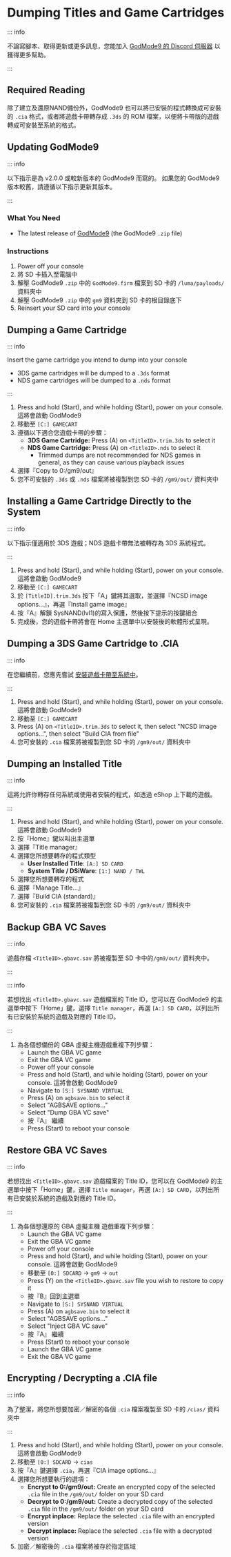 # Dumping Titles and Game Cartridges

::: info

不論寫腳本、取得更新或更多訊息，您能加入 [GodMode9 的 Discord 伺服器](https://discord.gg/BRcbvtFxX4) 以獲得更多幫助。

:::

## Required Reading

除了建立及還原NAND備份外，GodMode9 也可以將已安裝的程式轉換成可安裝的 `.cia` 格式，或者將遊戲卡帶轉存成 `.3ds` 的 ROM 檔案，以便將卡帶版的遊戲轉成可安裝至系統的格式。

## Updating GodMode9

::: info

以下指示是為 v2.0.0 或較新版本的 GodMode9 而寫的。 如果您的 GodMode9 版本較舊，請遵循以下指示更新其版本。

:::

### What You Need

- The latest release of [GodMode9](https://github.com/d0k3/GodMode9/releases/latest) (the GodMode9 `.zip` file)

### Instructions

1. Power off your console
2. 將 SD 卡插入至電腦中
3. 解壓 GodMode9 `.zip` 中的 `GodMode9.firm` 檔案到 SD 卡的 `/luma/payloads/` 資料夾中
4. 解壓 GodMode9 `.zip` 中的 `gm9` 資料夾到 SD 卡的根目錄底下
5. Reinsert your SD card into your console

## Dumping a Game Cartridge

::: info

Insert the game cartridge you intend to dump into your console

- 3DS game cartridges will be dumped to a `.3ds` format
- NDS game cartridges will be dumped to a `.nds` format

:::

1. Press and hold (Start), and while holding (Start), power on your console. 這將會啟動 GodMode9
2. 移動至 `[C:] GAMECART`
3. 遵循以下適合您遊戲卡帶的步驟：
    - **3DS Game Cartridge:** Press (A) on `<TitleID>.trim.3ds` to select it
    - **NDS Game Cartridge:** Press (A) on `<TitleID>.nds` to select it
        - Trimmed dumps are not recommended for NDS games in general, as they can cause various playback issues
4. 選擇『Copy to 0:/gm9/out』
5. 您不可安裝的 `.3ds` 或 `.nds` 檔案將被複製到您 SD 卡的 `/gm9/out/` 資料夾中

## Installing a Game Cartridge Directly to the System

::: info

以下指示僅適用於 3DS 遊戲；NDS 遊戲卡帶無法被轉存為 3DS 系統程式。

:::

1. Press and hold (Start), and while holding (Start), power on your console. 這將會啟動 GodMode9
2. 移動至 `[C:] GAMECART`
3. 於 `[TitleID].trim.3ds` 按下「A」鍵將其選取，並選擇『NCSD image options...』，再選『Install game image』
4. 按『A』解鎖 SysNAND(lvl1)的寫入保護，然後按下提示的按鍵組合
5. 完成後，您的遊戲卡帶將會在 Home 主選單中以安裝後的軟體形式呈現。

## Dumping a 3DS Game Cartridge to .CIA

::: info

在您繼續前，您應先嘗試 [安裝遊戲卡帶至系統中](#installing-a-game-cartridge-directly-to-the-system)。

:::

1. Press and hold (Start), and while holding (Start), power on your console. 這將會啟動 GodMode9
2. 移動至 `[C:] GAMECART`
3. Press (A) on `<TitleID>.trim.3ds` to select it, then select "NCSD image options...", then select "Build CIA from file"
4. 您可安裝的 `.cia` 檔案將被複製到您 SD 卡的 `/gm9/out/` 資料夾中

## Dumping an Installed Title

::: info

這將允許你轉存任何系統或使用者安裝的程式，如透過 eShop 上下載的遊戲。

:::

1. Press and hold (Start), and while holding (Start), power on your console. 這將會啟動 GodMode9
2. 按『Home』鍵以叫出主選單
3. 選擇『Title manager』
4. 選擇您所想要轉存的程式類型
    - **User Installed Title**: `[A:] SD CARD`
    - **System Title / DSiWare**: `[1:] NAND / TWL`
5. 選擇您所想要轉存的程式
6. 選擇『Manage Title...』
7. 選擇『Build CIA (standard)』
8. 您可安裝的 `.cia` 檔案將被複製到您 SD 卡的 `/gm9/out/` 資料夾中

## Backup GBA VC Saves

::: info

遊戲存檔 `<TitleID>.gbavc.sav` 將被複製至 SD 卡中的`/gm9/out/` 資料夾中。

:::

::: info

若想找出 `<TitleID>.gbavc.sav` 遊戲檔案的 Title ID，您可以在 GodMode9 的主選單中按下「Home」鍵，選擇 `Title manager`，再選 `[A:] SD CARD`，以列出所有已安裝於系統的遊戲及對應的 Title ID。

:::

1. 為各個想備份的 GBA 虛擬主機遊戲重複下列步驟：
    - Launch the GBA VC game
    - Exit the GBA VC game
    - Power off your console
    - Press and hold (Start), and while holding (Start), power on your console. 這將會啟動 GodMode9
    - Navigate to `[S:] SYSNAND VIRTUAL`
    - Press (A) on `agbsave.bin` to select it
    - Select "AGBSAVE options..."
    - Select "Dump GBA VC save"
    - 按『A』 繼續
    - Press (Start) to reboot your console

## Restore GBA VC Saves

::: info

若想找出 `<TitleID>.gbavc.sav` 遊戲檔案的 Title ID，您可以在 GodMode9 的主選單中按下「Home」鍵，選擇 `Title manager`，再選 `[A:] SD CARD`，以列出所有已安裝於系統的遊戲及對應的 Title ID。

:::

1. 為各個想還原的 GBA 虛擬主機 遊戲重複下列步驟：
    - Launch the GBA VC game
    - Exit the GBA VC game
    - Power off your console
    - Press and hold (Start), and while holding (Start), power on your console. 這將會啟動 GodMode9
    - 移動至 `[0:] SDCARD` -> `gm9` -> `out`
    - Press (Y) on the `<TitleID>.gbavc.sav` file you wish to restore to copy it
    - 按『B』回到主選單
    - Navigate to `[S:] SYSNAND VIRTUAL`
    - Press (A) on `agbsave.bin` to select it
    - Select "AGBSAVE options..."
    - Select "Inject GBA VC save"
    - 按『A』 繼續
    - Press (Start) to reboot your console
    - Launch the GBA VC game
    - Exit the GBA VC game

## Encrypting / Decrypting a .CIA file

::: info

為了整潔，將您所想要加密／解密的各個 `.cia` 檔案複製至 SD 卡的 `/cias/` 資料夾中

:::

1. Press and hold (Start), and while holding (Start), power on your console. 這將會啟動 GodMode9
2. 移動至 `[0:] SDCARD` -> `cias`
3. 按『A』鍵選擇 `.cia`，再選『CIA image options...』
4. 選擇您所想要執行的選項：
    - **Encrypt to 0:/gm9/out:** Create an encrypted copy of the selected `.cia` file in the `/gm9/out/` folder on your SD card
    - **Decrypt to 0:/gm9/out:** Create a decrypted copy of the selected `.cia` file in the `/gm9/out/` folder on your SD card
    - **Encrypt inplace:** Replace the selected `.cia` file with an encrypted version
    - **Decrypt inplace:** Replace the selected `.cia` file with a decrypted version
5. 加密／解密後的 `.cia` 檔案將被存於指定區域
